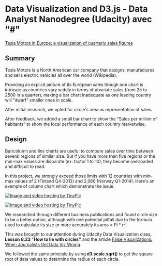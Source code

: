 # Data Visualization and D3.js - Data Analyst Nanodegree (Udacity) avec "#"

[Tesla Motors in Europe: a visualization of quarterly sales figures](https://bl.ocks.org/EricPerbos/raw/3c11acdcc679694bd6ba6c822dbdc0ef)

## Summary
Tesla Motors is a North American car company that designs, manufactures and sells electric vehicles all over the world (Wikipedia).

Providing an explicit picture of its European sales though one chart is intricate as countries vary widely in terms of absolute sales (from 25 to 2500 in a quarter), making a bar chart inadequate as one leading country will "dwarf" smaller ones in scale.

After initial research, we opted for circle's area as representation of sales.

After feedback, we added a small bar chart to show the "Sales per million of habitants" to show the local performance of each country marketwise.

## Design
Bar/column and line charts are useful to compare sales over time between several regions of similar size. But if you have more than five regions or the min-max values are disparate (ex: factor 1 to 10), they become overloaded and difficult to read.

In this project, we strongly exceed those limits with  12 countries with min-max values of 2 (Finland Q4-2013) and 2,086 (Norway Q1-2014). Here's an exemple of column chart which demonstrate the issue.

<a href="http://tinypic.com?ref=308zivt" target="_blank"><img src="http://i64.tinypic.com/308zivt.jpg" border="0" alt="Image and video hosting by TinyPic"></a>

<a href="http://tinypic.com?ref=2n0k8s2" target="_blank"><img src="http://i63.tinypic.com/2n0k8s2.jpg" border="0" alt="Image and video hosting by TinyPic"></a>

We researched through different business publications and found circle size to be a better option, although with one potential pitfall due to the formula used to calculate its size or more accurately its area = Pi * r².

This was brought to our attention during Udacity Data Visualization class, <b>Lesson 8.23 "How to lie with circles"</b> and the article [False Visualizations: When Journalists Get Data Viz Wrong](http://www.huffingtonpost.com/randy-krum/false-visualizations-when_b_5736106.html).

We followed the same principle by using <b>d3.scale.sqrt()</b> to get the square root of data values to determine the radius of each circle.




